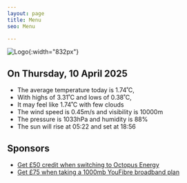 ```yaml
---
layout: page
title: Menu
seo: Menu

---
```


![Logo](/images/logo.jpg){:width="832px"}

<!-- weather_marker starts -->
## On Thursday, 10 April 2025

- The average temperature today is 1.74˚C,
- With highs of 3.31˚C and lows of 0.38˚C,
- It may feel like 1.74˚C with few clouds
- The wind speed is 0.45m/s and visibility is 10000m
- The pressure is 1033hPa and humidity is 88%
- The sun will rise at 05:22 and set at 18:56

<!-- weather_marker ends -->

## Sponsors

- [Get £50 credit when switching to Octopus Energy](https://bit.ly/3oD1nnS)
- [Get £75 when taking a 1000mb YouFibre broadband plan](https://aklam.io/91zWhU?)




